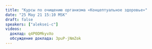 ```yaml
---
title: "Курсы по очищению организма «Концептуальное здоровье»"
date: "25 May 21 15:10 MSK"
draft: false
speakers: ["aleksei-c"]
videos:
  доклад: q4P0DMkyvXo
  обсуждение доклада: 3puP-jNmZok
---
```

